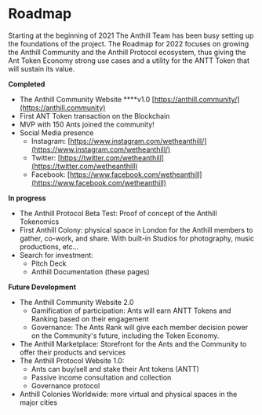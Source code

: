 # Roadmap

Starting at the beginning of 2021 The Anthill Team has been busy setting up the foundations of the project. The Roadmap for 2022 focuses on growing the Anthill Community and the Anthill Protocol ecosystem, thus giving the Ant Token Economy strong use cases and a utility for the ANTT Token that will sustain its value.

**Completed**

* The Anthill Community Website \*\*\*\*v1.0 [https://anthill.community/](https://anthill.community)
* First ANT Token transaction on the Blockchain
* MVP with 150 Ants joined the community!
* Social Media presence
  * Instagram: [https://www.instagram.com/wetheanthill/](https://www.instagram.com/wetheanthill/)
  * Twitter: [https://twitter.com/wetheanthill](https://twitter.com/wetheanthill)
  * Facebook: [https://www.facebook.com/wetheanthill](https://www.facebook.com/wetheanthill)

**In progress**

* The Anthill Protocol Beta Test: Proof of concept of the Anthill Tokenomics
* First Anthill Colony: physical space in London for the Anthill members to gather, co-work, and share. With built-in Studios for photography, music productions, etc...
* Search for investment:
  * Pitch Deck
  * Anthill Documentation (these pages)

**Future Development**

* The Anthill Community Website 2.0
  * Gamification of participation: Ants will earn ANTT Tokens and Ranking based on their engagement
  * Governance: The Ants Rank will give each member decision power on the Community's future, including the Token Economy.
* The Anthill Marketplace: Storefront for the Ants and the Community to offer their products and services
* The Anthill Protocol Website 1.0:
  * Ants can buy/sell and stake their Ant tokens (ANTT)
  * Passive income consultation and collection
  * Governance protocol
* Anthill Colonies Worldwide: more virtual and physical spaces in the major cities
